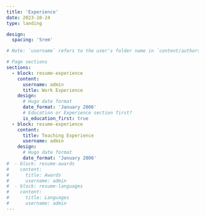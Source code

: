 ```yaml
---
title: 'Experience'
date: 2023-10-24
type: landing

design:
  spacing: '5rem'

# Note: `username` refers to the user's folder name in `content/authors/`

# Page sections
sections:
  - block: resume-experience
    content:
      username: admin
      title: Work Experience
    design:
      # Hugo date format
      date_format: 'January 2006'
      # Education or Experience section first?
      is_education_first: true
  - block: resume-experience
    content:
      title: Teaching Experience
      username: admin
    design:
      # Hugo date format
      date_format: 'January 2006'
#  - block: resume-awards
#    content:
#      title: Awards
#      username: admin
#  - block: resume-languages
#    content:
#      title: Languages
#      username: admin
---
```

